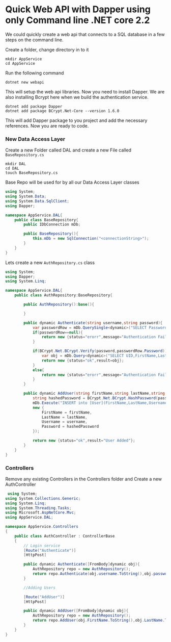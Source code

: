 # Quick Web API with Dapper using only Command line .NET core 2.2 

We could quickly create a web api that connects to a SQL database in a few steps on the command line.


Create a folder, change directory in to it 
```
mkdir AppService 
cd AppService 
```

Run the following command 

```
dotnet new webapi
```

This will setup the web api libraries. Now you need to install Dapper. We are also installing Bcrypt here when we build the authentication service.

```
dotnet add package Dapper
dotnet add package BCrypt.Net-Core --version 1.6.0
```

This will add Dapper package to you project and add the necessary references. Now you are ready to code.

### New Data Access Layer

Create a new Folder called DAL and create a new File called `BaseRepository.cs`

```
mkdir DAL
cd DAL
touch BaseRepository.cs
```
Base Repo will be used for by all our Data Access Layer classes

```csharp
using System;
using System.Data;
using System.Data.SqlClient;
using Dapper;

namespace AppService.DAL{
    public class BaseRepository{
        public IDbConnection mDb;

        public BaseRepository(){
            this.mDb = new SqlConnection("<connectionString>");
        }
    }
}
```


Lets create a new `AuthRepository.cs` class

```csharp
using System;
using Dapper;
using System.Linq;

namespace AppService.DAL{
    public class AuthRepository:BaseRepository{

        public AuthRepository():base(){

        }

        public dynamic Authenticate(string username,string password){
            var passwordRow = mDb.QuerySingle<dynamic>("SELECT Password from [User] where username=@Username",new {Username=username});
            if(passwordRow==null){
                return new {status="erorr",message="Authentication Failed"};
            }

            if(BCrypt.Net.BCrypt.Verify(password,passwordRow.Password)){
                var obj = mDb.Query<dynamic>("SELECT UID,FirstName,LastName from [User] where Username=@Username",new {Username=username});
                return new {status="ok",result=obj};
            }
            else{
                return new {status="erorr",message="Authentication Failed"};
            }
        }

        public dynamic AddUser(string firstName,string lastName,string username,string password){
            string hashedPassword = BCrypt.Net.BCrypt.HashPassword(password);
            mDb.Execute("INSERT into [User](FirstName,LastName,Username,Password) VALUES (@FirstName,@LastName,@Username,@Password)",
            new {
                FirstName = firstName,
                LastName = lastName,
                Username = username,
                Password = hashedPassword
            });

            return new {status="ok",result="User Added"};
        }
    }
}

```

### Controllers

Remove any existing Controllers in the Controllers folder and Create a new AuthController

```csharp
 using System;
using System.Collections.Generic;
using System.Linq;
using System.Threading.Tasks;
using Microsoft.AspNetCore.Mvc;
using AppService.DAL;

namespace AppService.Controllers
{
    public class AuthController : ControllerBase
    {
        // Login service
        [Route("Authenticate")]
        [HttpPost]

        public dynamic Authenticate([FromBody]dynamic obj){
            AuthRepository repo = new AuthRepository();
            return repo.Authenticate(obj.username.ToString(),obj.password.ToString());
        }

        //Adding Users

        [Route("AddUser")]
        [HttpPost]

        public dynamic AddUser([FromBody]dynamic obj){
            AuthRepository repo = new AuthRepository();
            return repo.AddUser(obj.FirstName.ToString(),obj.LastName.ToString(),obj.username.ToString(),obj.password.ToString());
        }
    }
}

```
